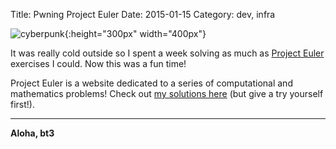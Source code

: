 Title: Pwning Project Euler
Date: 2015-01-15
Category: dev, infra

![cyberpunk](./cyberpunk/22.jpg){:height="300px" width="400px"}

It was really cold outside so I spent a week solving as much as [Project Euler](https://projecteuler.net/) exercises I could. Now this was a fun time!

Project Euler is a website dedicated to a series of computational and mathematics problems! Check out [my solutions here](https://github.com/bt3gl/Project-Euler) (but give a try yourself first!).

----

**Aloha, bt3**